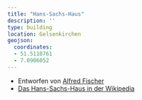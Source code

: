 ```yaml
---
title: "Hans-Sachs-Haus"
description: ''
type: building
location: Gelsenkirchen
geojson:
  coordinates:
  - 51.5110761
  - 7.0906052
---
```


* Entworfen von [Alfred Fischer](/tags/Alfred-Fischer)
* [Das Hans-Sachs-Haus in der Wikipedia](https://de.wikipedia.org/wiki/Hans-Sachs-Haus)
